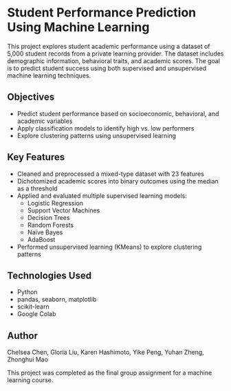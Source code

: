 # Student Performance Prediction Using Machine Learning

This project explores student academic performance using a dataset of 5,000 student records from a private learning provider. The dataset includes demographic information, behavioral traits, and academic scores. The goal is to predict student success using both supervised and unsupervised machine learning techniques.

## Objectives

- Predict student performance based on socioeconomic, behavioral, and academic variables
- Apply classification models to identify high vs. low performers
- Explore clustering patterns using unsupervised learning

## Key Features

- Cleaned and preprocessed a mixed-type dataset with 23 features
- Dichotomized academic scores into binary outcomes using the median as a threshold
- Applied and evaluated multiple supervised learning models:  
  - Logistic Regression  
  - Support Vector Machines  
  - Decision Trees  
  - Random Forests  
  - Naïve Bayes  
  - AdaBoost  
- Performed unsupervised learning (KMeans) to explore clustering patterns

## Technologies Used

- Python  
- pandas, seaborn, matplotlib  
- scikit-learn  
- Google Colab  

## Author

Chelsea Chen, Gloria Liu, Karen Hashimoto, Yike Peng, Yuhan Zheng, Zhonghui Mao

This project was completed as the final group assignment for a machine learning course.
